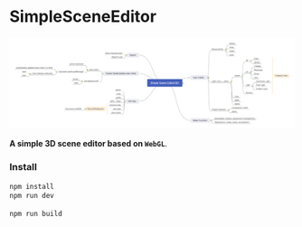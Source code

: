 # SimpleSceneEditor

![SimpleSceneEditor](./docs/editor.png)

<b>A simple 3D scene editor based on `WebGL`</b>.

### Install

```
npm install
npm run dev

npm run build
```